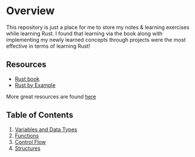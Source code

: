 # Overview
This repository is just a place for me to store my notes & learning exercises while learning Rust. I found that learning via the book along with implementing my newly learned concepts through projects were the most effective in terms of learning Rust!

## Resources
- [Rust book](https://doc.rust-lang.org/book/)
- [Rust by Example](https://doc.rust-lang.org/rust-by-example/)

More great resources are found [here](https://github.com/ctjhoa/rust-learning)

## Table of Contents
1. [Variables and Data Types](learning_variables/src/main.rs)
2. [Functions](learning_functions/src/main.rs)
3. [Control Flow](learning_controlflow/src/main.rs)
4. [Structures](learning_structs/src/main.rs)
